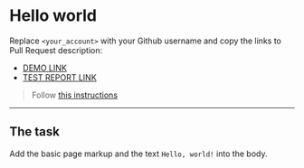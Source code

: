 # Hello world
Replace `<your_account>` with your Github username and copy the links to Pull Request description:
- [DEMO LINK](https://Andrii-Stiebalov.github.io/layout_hello-world/)
- [TEST REPORT LINK](https://Andrii-Stiebalov.github.io/layout_hello-world/report/html_report/)

> Follow [this instructions](https://mate-academy.github.io/layout_task-guideline/#how-to-solve-the-layout-tasks-on-github)
___

## The task
Add the basic page markup and the text `Hello, world!` into the body.
